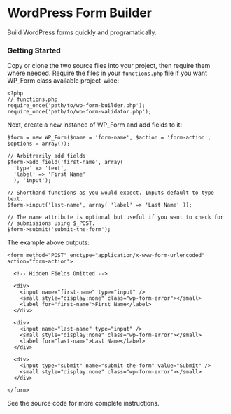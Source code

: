 # WordPress Form Builder

Build WordPress forms quickly and programatically.

### Getting Started

Copy or clone the two source files into your project, then require them where needed. Require the files in your `functions.php` file if you want WP_Form class available project-wide:

```
<?php
// functions.php
require_once('path/to/wp-form-builder.php');
require_once('path/to/wp-form-validator.php');
```

Next, create a new instance of WP_Form and add fields to it:

```
$form = new WP_Form($name = 'form-name', $action = 'form-action', $options = array());

// Arbitrarily add fields
$form->add_field('first-name', array(
  'type' => 'text',
  'label' => 'First Name'
  ), 'input');

// Shorthand functions as you would expect. Inputs default to type text.
$form->input('last-name', array( 'label' => 'Last Name' ));

// The name attribute is optional but useful if you want to check for 
// submissions using $_POST.
$form->submit('submit-the-form');
```

The example above outputs:

```
<form method="POST" enctype="application/x-www-form-urlencoded" action="form-action">

  <!-- Hidden Fields Omitted --> 

  <div>
    <input name="first-name" type="input" />
    <small style="display:none" class="wp-form-error"></small>
    <label for="first-name">First Name</label>
  </div>

  <div>
    <input name="last-name" type="input" />
    <small style="display:none" class="wp-form-error"></small>
    <label for="last-name">Last Name</label>
  </div>

  <div>
    <input type="submit" name="submit-the-form" value="Submit" />
    <small style="display:none" class="wp-form-error"></small>
  </div>

</form>
```

See the source code for more complete instructions.